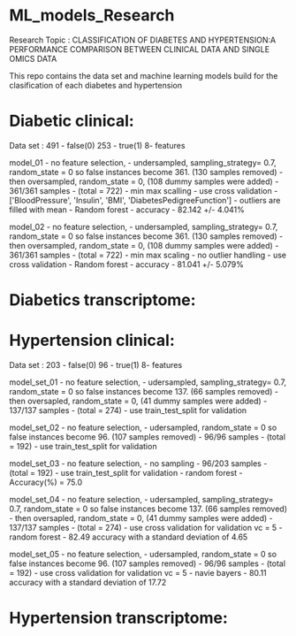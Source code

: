 # ML_models_Research

Research Topic : CLASSIFICATION OF DIABETES AND HYPERTENSION:A PERFORMANCE COMPARISON BETWEEN CLINICAL DATA AND SINGLE OMICS DATA

This repo contains the data set and machine learning models build for the clasification of each diabetes and hypertension


# Diabetic clinical:
Data set : 
    491 - false(0)
    253 - true(1)
    8- features

model_01 
    - no feature selection, 
    - undersampled, sampling_strategy= 0.7, random_state = 0 so false instances become 361. (130 samples removed)
    - then oversampled, random_state = 0,  (108 dummy samples were added)
    - 361/361 samples - (total = 722)
    - min max scalling
    - use cross validation
    - ['BloodPressure', 'Insulin', 'BMI', 'DiabetesPedigreeFunction'] - outliers are filled with mean
    - Random forest - accuracy - 82.142 +/- 4.041%


model_02
    - no feature selection, 
    - undersampled, sampling_strategy= 0.7, random_state = 0 so false instances become 361. (130 samples removed)
    - then oversampled, random_state = 0,  (108 dummy samples were added)
    - 361/361 samples - (total = 722)
    - min max scaling
    - no outlier handling
    - use cross validation
    - Random forest - accuracy - 81.041 +/- 5.079%





# Diabetics transcriptome:



# Hypertension clinical:

Data set : 
    203 - false(0)
    96 - true(1)
    8- features

model_set_01 
    - no feature selection, 
    - udersampled, sampling_strategy= 0.7, random_state = 0 so false instances become 137. (66 samples removed)
    - then oversapled, random_state = 0,  (41 dummy samples were added)
    - 137/137 samples - (total = 274)
    - use train_test_split for validation


model_set_02
    - no feature selection, 
    - udersampled, random_state = 0 so false instances become 96. (107 samples removed)
    - 96/96 samples - (total = 192)
    - use train_test_split for validation

model_set_03
    - no feature selection, 
    - no sampling
    - 96/203 samples - (total = 192)
    - use train_test_split for validation
    - random forest - Accuracy(%) =  75.0

model_set_04
    - no feature selection, 
    - udersampled, sampling_strategy= 0.7, random_state = 0 so false instances become 137. (66 samples removed)
    - then oversapled, random_state = 0,  (41 dummy samples were added)
    - 137/137 samples - (total = 274)
    - use cross validation for validation vc = 5
    - random forest - 82.49 accuracy with a standard deviation of 4.65


model_set_05
    - no feature selection, 
    - udersampled, random_state = 0 so false instances become 96. (107 samples removed)
    - 96/96 samples - (total = 192)
    - use cross validation for validation vc = 5
    - navie bayers - 80.11 accuracy with a standard deviation of 17.72

# Hypertension transcriptome:
